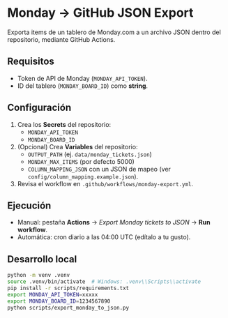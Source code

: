 # Monday → GitHub JSON Export

Exporta items de un tablero de Monday.com a un archivo JSON dentro del repositorio, mediante GitHub Actions.

## Requisitos
- Token de API de Monday (`MONDAY_API_TOKEN`).
- ID del tablero (`MONDAY_BOARD_ID`) como **string**.

## Configuración
1. Crea los **Secrets** del repositorio:
   - `MONDAY_API_TOKEN`
   - `MONDAY_BOARD_ID`
2. (Opcional) Crea **Variables** del repositorio:
   - `OUTPUT_PATH` (ej. `data/monday_tickets.json`)
   - `MONDAY_MAX_ITEMS` (por defecto 5000)
   - `COLUMN_MAPPING_JSON` con un JSON de mapeo (ver `config/column_mapping.example.json`).
3. Revisa el workflow en `.github/workflows/monday-export.yml`.

## Ejecución
- Manual: pestaña **Actions** → *Export Monday tickets to JSON* → **Run workflow**.
- Automática: cron diario a las 04:00 UTC (edítalo a tu gusto).

## Desarrollo local
```bash
python -m venv .venv
source .venv/bin/activate  # Windows: .venv\\Scripts\\activate
pip install -r scripts/requirements.txt
export MONDAY_API_TOKEN=xxxxx
export MONDAY_BOARD_ID=1234567890
python scripts/export_monday_to_json.py
